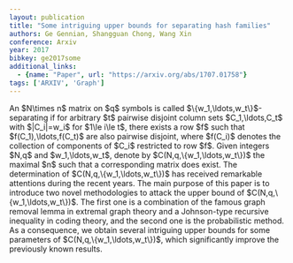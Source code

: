 ```yaml
---
layout: publication
title: "Some intriguing upper bounds for separating hash families"
authors: Ge Gennian, Shangguan Chong, Wang Xin
conference: Arxiv
year: 2017
bibkey: ge2017some
additional_links:
  - {name: "Paper", url: "https://arxiv.org/abs/1707.01758"}
tags: ['ARXIV', 'Graph']
---
```

An \$N\times n\$ matrix on \$q\$ symbols is called
\$\\{w_1,\ldots,w_t\\}\$-separating if for arbitrary \$t\$ pairwise disjoint
column sets \$C_1,\ldots,C_t\$ with \$|C_i|=w_i\$ for \$1\le i\le t\$, there
exists a row \$f\$ such that \$f(C_1),\ldots,f(C_t)\$ are also pairwise
disjoint, where \$f(C_i)\$ denotes the collection of components of \$C_i\$
restricted to row \$f\$. Given integers \$N,q\$ and \$w_1,\ldots,w_t\$, denote
by \$C(N,q,\\{w_1,\ldots,w_t\\})\$ the maximal \$n\$ such that a corresponding
matrix does exist. The determination of \$C(N,q,\\{w_1,\ldots,w_t\\})\$ has
received remarkable attentions during the recent years. The main purpose of this
paper is to introduce two novel methodologies to attack the upper bound of
\$C(N,q,\\{w_1,\ldots,w_t\\})\$. The first one is a combination of the famous
graph removal lemma in extremal graph theory and a Johnson-type recursive
inequality in coding theory, and the second one is the probabilistic method. As
a consequence, we obtain several intriguing upper bounds for some parameters of
\$C(N,q,\\{w_1,\ldots,w_t\\})\$, which significantly improve the previously
known results.
